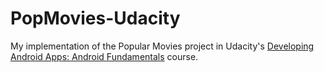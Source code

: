# PopMovies-Udacity
My implementation of the Popular Movies project in Udacity's [Developing Android Apps: Android Fundamentals](https://www.udacity.com/course/ud853) course.
